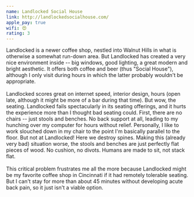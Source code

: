 ```yaml
---
name: Landlocked Social House
link: http://landlockedsocialhouse.com/
apple_pay: true
wifi: 😍
rating: 3
---
```


Landlocked is a newer coffee shop, nestled into Walnut Hills in what is otherwise a somewhat run-down area.
But Landlocked has created a very nice environment inside -- big windows, good lighting, a great modern and bright aesthetic.
It offers both coffee and beer (thus "Social House"), although I only visit during hours in which the latter probably wouldn't be appropriate.
<br><br>
Landlocked scores great on internet speed, interior design, hours (open late, although it might be more of a bar during that time).
But wow, the seating.
Landlocked fails spectacularly in its seating offerings, and it hurts the experience more than I thought bad seating could.
First, there are no chairs -- just stools and benches.
No back support at all, leading to my hunching over my computer for hours without relief.
Personally, I like to work slouched down in my chair to the point I'm basically parallel to the floor.
But not at Landlocked! 
Here we destroy spines.
Making this (already very bad) situation worse, the stools and benches are just perfectly flat pieces of wood.
No cushion, no divots.
Humans are made to sit, not stack flat.
<br><br>
This critical problem frustrates me all the more because Landlocked might be my favorite coffee shop in Cincinnati if it had remotely tolerable seating.
But I can't stay for more than about 45 minutes without developing acute back pain, so it just isn't a viable option.
